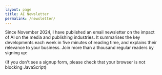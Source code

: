 ```yaml
---
layout: page
title: AI Newsletter
permalink: /newsletter/
---
```


Since November 2024, I have published an email newsletter on the impact of AI on the media and publishing industries. It summarises the key developments each week in five minutes of reading time, and explains their relevance to your business. Join more than a thousand regular readers by signing up: 

<script async data-uid="621c3d97eb" src="https://outside-context.kit.com/621c3d97eb/index.js"></script>

(If you don't see a signup form, please check that your browser is not blocking JavaScript)
